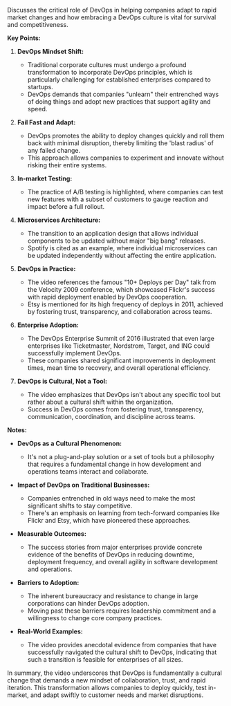 Discusses the critical role of DevOps in helping companies adapt to rapid market changes and how embracing a DevOps culture is vital for survival and competitiveness.

**Key Points:**

1. **DevOps Mindset Shift:**
   - Traditional corporate cultures must undergo a profound transformation to incorporate DevOps principles, which is particularly challenging for established enterprises compared to startups.
   - DevOps demands that companies "unlearn" their entrenched ways of doing things and adopt new practices that support agility and speed.

2. **Fail Fast and Adapt:**
   - DevOps promotes the ability to deploy changes quickly and roll them back with minimal disruption, thereby limiting the 'blast radius' of any failed change.
   - This approach allows companies to experiment and innovate without risking their entire systems.

3. **In-market Testing:**
   - The practice of A/B testing is highlighted, where companies can test new features with a subset of customers to gauge reaction and impact before a full rollout.

4. **Microservices Architecture:**
   - The transition to an application design that allows individual components to be updated without major "big bang" releases.
   - Spotify is cited as an example, where individual microservices can be updated independently without affecting the entire application.

5. **DevOps in Practice:**
   - The video references the famous "10+ Deploys per Day" talk from the Velocity 2009 conference, which showcased Flickr's success with rapid deployment enabled by DevOps cooperation.
   - Etsy is mentioned for its high frequency of deploys in 2011, achieved by fostering trust, transparency, and collaboration across teams.

6. **Enterprise Adoption:**
   - The DevOps Enterprise Summit of 2016 illustrated that even large enterprises like Ticketmaster, Nordstrom, Target, and ING could successfully implement DevOps.
   - These companies shared significant improvements in deployment times, mean time to recovery, and overall operational efficiency.

7. **DevOps is Cultural, Not a Tool:**
   - The video emphasizes that DevOps isn't about any specific tool but rather about a cultural shift within the organization.
   - Success in DevOps comes from fostering trust, transparency, communication, coordination, and discipline across teams.

**Notes:**

- **DevOps as a Cultural Phenomenon:**
  - It's not a plug-and-play solution or a set of tools but a philosophy that requires a fundamental change in how development and operations teams interact and collaborate.

- **Impact of DevOps on Traditional Businesses:**
  - Companies entrenched in old ways need to make the most significant shifts to stay competitive.
  - There's an emphasis on learning from tech-forward companies like Flickr and Etsy, which have pioneered these approaches.

- **Measurable Outcomes:**
  - The success stories from major enterprises provide concrete evidence of the benefits of DevOps in reducing downtime, deployment frequency, and overall agility in software development and operations.

- **Barriers to Adoption:**
  - The inherent bureaucracy and resistance to change in large corporations can hinder DevOps adoption.
  - Moving past these barriers requires leadership commitment and a willingness to change core company practices.

- **Real-World Examples:**
  - The video provides anecdotal evidence from companies that have successfully navigated the cultural shift to DevOps, indicating that such a transition is feasible for enterprises of all sizes.

In summary, the video underscores that DevOps is fundamentally a cultural change that demands a new mindset of collaboration, trust, and rapid iteration. This transformation allows companies to deploy quickly, test in-market, and adapt swiftly to customer needs and market disruptions.